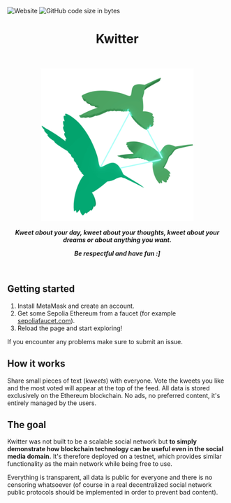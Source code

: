 ![Website](https://img.shields.io/website?style=flat-square&url=https%3A%2F%2Fkwitter.ndavd.com)
![GitHub code size in bytes](https://img.shields.io/github/languages/code-size/ndavd/kwitter-dapp?style=flat-square)

<h1 align="center">Kwitter</h1>

</br>
<p align="center">
  <img
    src="https://raw.githubusercontent.com/ndavd/kwitter-dapp/main/public/kwitter-logo.png"
    width=350
  />
</p>

<strong>
  <em>
    <p align="center">
      Kweet about your day, kweet about your thoughts, kweet about your dreams or
      about anything you want.
    </p>
    <p align="center">
      Be respectful and have fun :]
    </p>
  </em>
</strong>
<br/>

## Getting started

1. Install MetaMask and create an account.
1. Get some Sepolia Ethereum from a faucet (for example
   [sepoliafaucet.com](https://sepoliafaucet.com/)).
1. Reload the page and start exploring!

If you encounter any problems make sure to submit an issue.

## How it works

Share small pieces of text (_kweets_) with everyone. Vote the kweets you like
and the most voted will appear at the top of the feed. All data is stored
exclusively on the Ethereum blockchain. No ads, no preferred content, it's
entirely managed by the users.

## The goal

Kwitter was not built to be a scalable social network but <strong>to simply
demonstrate how blockchain technology can be useful even in the social media
domain.</strong> It's therefore deployed on a testnet, which provides similar
functionality as the main network while being free to use.

Everything is transparent, all data is public for everyone and there is no
censoring whatsoever (of course in a real decentralized social network public
protocols should be implemented in order to prevent bad content).
